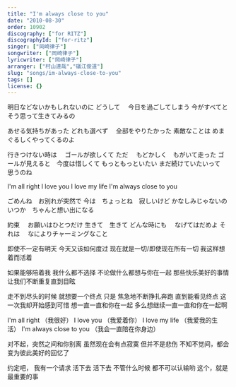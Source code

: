 ```yaml
---
title: "I'm always close to you"
date: "2010-08-30"
order: 10902
discography: ["for RITZ"]
discographyId: ["for-ritz"]
singer: ["岡崎律子"]
songwriter: ["岡崎律子"]
lyricwriter: ["岡崎律子"]
arranger: ["村山達哉","礒江俊道"]
slug: "songs/im-always-close-to-you"
tags: []
license: {}
---
```


明日などないかもしれないのに どうして　
今日を過ごしてしまう 
今がすべてと そう思って生きてみるの

あせる気持ちがあった どれも選べず　
全部をやりたかった 
素敵なことは めまぐるしくやってくるのよ 

行きつけない時は　
ゴールが欲しくて ただ　
もどかしく　もがいて走った
ゴールが見えると　今度は惜しくて もっともっといたい 
まだ続けていたいって　思うのね 

I'm all right
I love you 
I love my life 
I'm always close to you 

ごめんね　お別れが突然で 
今は　ちょっとね　寂しいけど 
かなしみじゃないの 
いつか　ちゃんと想い出になる 

約束　
お願いはひとつだけ 
生きて　生きて どんな時にも　
なげてはだめよ それは　
なによりチャ一ミングなこと 

即使不一定有明天 
今天又该如何度过 
现在就是一切/即使现在所有一切 
我这样想着而活着

如果能够陪着我 
我什么都不选择 
不论做什么都想与你在一起 
那些快乐美好的事情 让我们不断重复直到目眩 

走不到尽头的时候 
就想要一个终点 
只是 焦急地不断挣扎奔跑 
直到能看见终点 这一次我却开始感到可惜 
想一直一直和你在一起 多么想继续一直一直和你在一起啊 

I'm all right （我很好） 
I love you （我爱着你） 
I love my life （我爱我的生活） 
I'm always close to you （我会一直陪在你身边）

对不起，突然之间和你别离 
虽然现在会有点寂寞 但并不是悲伤 
不知不觉间，都会变为彼此美好的回忆了 

约定吧，
我有一个请求 
活下去 活下去 
不管什么时候 都不可以认输哟 
这个，就是最重要的事
